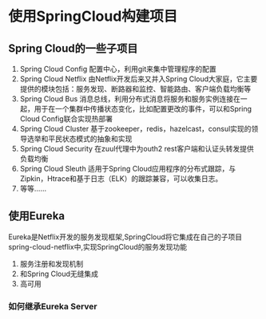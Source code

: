 # 使用SpringCloud构建项目

## Spring Cloud的一些子项目

1. Spring Cloud Config 配置中心，利用git来集中管理程序的配置
2. Spring Cloud Netflix 由Netflix开发后来又并入Spring Cloud大家庭，它主要提供的模块包括：服务发现、断路器和监控、智能路由、客户端负载均衡等
3. Spring Cloud Bus 消息总线，利用分布式消息将服务和服务实例连接在一起，用于在一个集群中传播状态变化，比如配置更改的事件，可以和Spring Cloud Config联合实现热部署
4. Spring Cloud Cluster 基于zookeeper，redis，hazelcast，consul实现的领导选举和平民状态模式的抽象和实现
5. Spring Cloud Security 在zuul代理中为outh2 rest客户端和认证头转发提供负载均衡
6. Spring Cloud Sleuth 适用于Spring Cloud应用程序的分布式跟踪，与Zipkin，Htrace和基于日志（ELK）的跟踪兼容，可以收集日志。
7. 等等......

## 使用Eureka
Eureka是Netflix开发的服务发现框架,SpringCloud将它集成在自己的子项目spring-cloud-netflix中,实现SpringCloud的服务发现功能

1. 服务注册和发现机制
2. 和Spring Cloud无缝集成
3. 高可用

### 如何继承Eureka Server